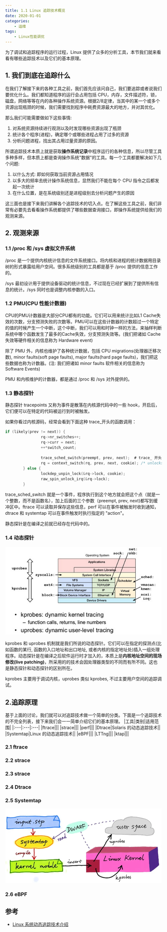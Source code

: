 ```yaml
---
title: 1.1 Linux 追踪技术概览
date: 2020-01-01
categories:
    - 运维
tags:
    - Linux性能调优
---
```


为了调试和追踪程序的运行过程，Linux 提供了众多的分析工具，本节我们就来看看有哪些追踪技术以及它们的基本原理。
<!-- more -->

## 1. 我们到底在追踪什么

在我们了解接下来的各种工具之前，我们首先应该问自己，我们要追踪或者说我们要优化什么。我们都知道程序的运行会占用包括 CPU，内存，文件描述符，锁，磁盘，网络等等在内的各种操作系统资源。根据2/8定律，当其中的某一个或多个资源出现瓶颈的时候，我们需要找到程序中耗费资源最大的地方，并对其优化。

那么我们可能需要做如下这些事情:
1. 对系统资源持续进行观测以及时发现哪些资源出现了瓶颈
2. 统计各个程序(进程)，确定哪个或哪些进程占用了过多的资源
3. 分析问题进程，找出其占用过量资源的原因。

所谓追踪技术本质上就是获取**操作系统记录**中程序运行的各种信息，所以尽管工具多种多样，但本质上都是查询操作系统"数据"的工具。每一个工具都要解决如下几个问题:
1. 以什么方式: 即如何获取当前资源占用情况
1. 以多大的频率去统计操作系统信息，显然我们不能在每个 CPU 指令之后都发起一次统计
2. 在什么位置，是在系统级别还是进程级别去分析问题产生的原因

这三面也是接下来我们讲解各个追踪技术的切入点。在了解这些工具之前，我们非常有必要先去看看操作系统都提供了哪些数据查询接口，即操作系统提供给我们的观测来源。

## 2. 观测来源
### 1.1 /proc 和 /sys 虚拟文件系统
/proc 是一个提供内核统计信息的文件系统接口。将内核和进程的统计数据用目录树的形式暴露给用户空间。很多系统级别的工具都是基于 /proc 提供的信息工作的。

/sys 最初设计用于提供设备驱动的统计信息，不过现在已经扩展到了提供所有信息的统计。/sys 同时也是调整内核参数的入口。

### 1.2 PMU(CPU 性能计数器)
CPU的PMU计数器是大部分CPU都有的功能。它们可以用来统计比如L1 Cache失效的次数，分支预测失败的次数等。PMU可以在这些计数器的计数超过一个特定的值的时候产生一个中断，这个中断，我们可以用和时钟一样的方法，来抽样判断系统中哪个函数发生了最多的Cache失效，分支预测失效等。(我们把诸如 Cache 失效等硬件相关的信息称为 Hardware event)

除了 PMU 外，内核也维护了各种统计数据，包括 CPU migrations(处理器迁移次数), minor faults(soft page faults), major faults(hard page faults)，我们把这些数据也称为计数器。(注: 我们把诸如 minor faults 软件相关的信息称为 Software Events)

PMU 和内核维护的计数器，都是通过 /proc 和 /sys 对外提供的。

### 1.3 静态探针
静态探针 tracepoints 又称为事件是散落在内核源代码中的一些 hook，开启后，它们便可以在特定的代码被运行到时被触发。

如果你看过内核源码，经常会看到下面这种 trace_开头的函数调用：
```c
if (likely(prev != next)) {
                rq->nr_switches++;
                rq->curr = next;
                ++*switch_count;

                trace_sched_switch(preempt, prev, next);  # trace_ 开头的函数调用
                rq = context_switch(rq, prev, next, cookie); /* unlocks the rq */
        } else {
                lockdep_unpin_lock(&rq->lock, cookie);
                raw_spin_unlock_irq(&rq->lock);
        }
```

trace_sched_switch 就是一个事件，程序执行到这个地方就会把这个点（就是一个整数，而不是函数名），加上后面的三个参数（preempt, prev, next)都写到缓冲区中。ftrace 可以读取并保存这些信息，perf 可以在事件被触发时收到通知，dtrace 和 systemtap 可以在事件触发时执行指定的 "action"。

静态探针是在编译之前就已经存在代码中的。

### 1.4 动态探针
![probes](/images/linux_pf/linux-probes.png)

kprobes 和 uprobes 机制就是我们所说的动态探针。它们可以在指定的探测点(比如函数的某行, 函数的入口地址和出口地址, 或者内核的指定地址处)插入一组处理程序。动态探针是在编译之后软件运行时才加入的，本质上是**内核地址空间的现场修改(live patching)**，所采用的的技术会因处理器类型的不同而有所不同。这也是静态探针和动态探针的区别所在。

kprobes 主要用于调试内核，uprobes 类似 kprobes, 不过主要用户空间的追踪调试。


## 2.追踪原理
基于上面的讨论，我们就可以对追踪技术做一个简单的分类。下面是一个追踪技术的不完全列表，接下来我们会一一简单介绍它们的基本原理。
|工具|类别|适用范围|
|:---|:---|:---|
|ftrace|||
|strace|||
|perf|||
|Dtrace|Solaris 的动态追踪技术||
|Systemtap|Linux 的动态追踪技术||
|eBPF|||
|LTTng|||
|ktap|||

### 2.1 ftrace

### 2.2 strace

### 2.3 strace

### 2.4 Dtrace

### 2.5 Systemtap
![systemtap-works](/images/linux_pf/how-systemtap-works.webp)

### 2.6 eBPF




## 参考
- [Linux 系统动态追踪技术介绍](https://blog.arstercz.com/introduction_to_linux_dynamic_tracing/)